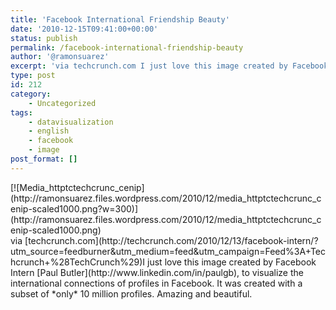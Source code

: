 ```yaml
---
title: 'Facebook International Friendship Beauty'
date: '2010-12-15T09:41:00+00:00'
status: publish
permalink: /facebook-international-friendship-beauty
author: '@ramonsuarez'
excerpt: 'via techcrunch.com I just love this image created by Facebook Intern Paul Butler, to visualize the international connections of profiles in Facebook. It was created with a subset of only 10 million profiles. Amazing and beautiful.'
type: post
id: 212
category:
    - Uncategorized
tags:
    - datavisualization
    - english
    - facebook
    - image
post_format: []
---
```

<div class="p_embed p_image_embed">[![Media_httptctechcrunc_cenip](http://ramonsuarez.files.wordpress.com/2010/12/media_httptctechcrunc_cenip-scaled1000.png?w=300)](http://ramonsuarez.files.wordpress.com/2010/12/media_httptctechcrunc_cenip-scaled1000.png)</div>via [techcrunch.com](http://techcrunch.com/2010/12/13/facebook-intern/?utm_source=feedburner&utm_medium=feed&utm_campaign=Feed%3A+Techcrunch+%28TechCrunch%29)</div>I just love this image created by Facebook Intern [Paul Butler](http://www.linkedin.com/in/paulgb), to visualize the international connections of profiles in Facebook. It was created with a subset of *only* 10 million profiles. Amazing and beautiful.

</div>